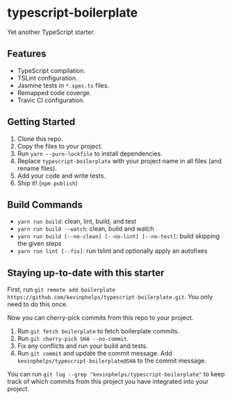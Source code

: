# typescript-boilerplate
Yet another TypeScript starter.

## Features
- TypeScript compilation.
- TSLint configuration.
- Jasmine tests in `*.spec.ts` files.
- Remapped code coverge.
- Travic CI configuration.

## Getting Started
1. Clone this repo.
2. Copy the files to your project.
3. Run `yarn --pure-lockfile` to install dependencies.
4. Replace `typescript-boilerplate` with your project name in all files (and rename files).
5. Add your code and write tests.
6. Ship it! (`npm publish`)

## Build Commands
- `yarn run build`: clean, lint, build, and test
- `yarn run build --watch`: clean, build and watch
- `yarn run build [--no-clean] [--no-lint] [--no-test]`: build skipping the given steps
- `yarn run lint [--fix]`: run tslint and optionally apply an autofixes

## Staying up-to-date with this starter

First, run `git remote add boilerplate https://github.com/kevinphelps/typescript-boilerplate.git`.
You only need to do this once.

Now you can cherry-pick commits from this repo to your project.
1. Run `git fetch boilerplate` to fetch boilerplate commits.
2. Run `git cherry-pick SHA --no-commit`.
3. Fix any conflicts and run your build and tests.
4. Run `git commit` and update the commit message.
Add `kevinphelps/typescript-boilerplate@SHA` to the commit message.

You can run `git log --grep "kevinphelps/typescript-boilerplate"` to keep track of which commits
from this project you have integrated into your project.
